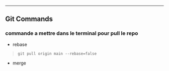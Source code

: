 
---

## Git Commands

### commande a mettre dans le terminal pour pull le repo

- rebase

 > `git pull origin main --rebase=false`

- merge
